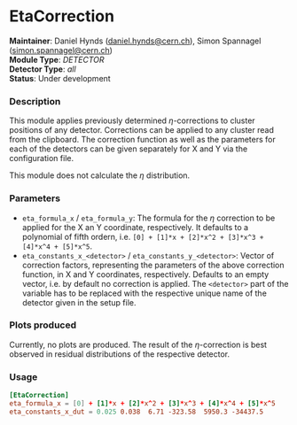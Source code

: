 # EtaCorrection
**Maintainer**: Daniel Hynds (<daniel.hynds@cern.ch>), Simon Spannagel (<simon.spannagel@cern.ch>)  
**Module Type**: *DETECTOR*  
**Detector Type**: *all*  
**Status**: Under development  

### Description
This module applies previously determined $`\eta`$-corrections to cluster positions of any detector. Corrections can be applied to any cluster read from the clipboard. The correction function as well as the parameters for each of the detectors can be given separately for X and Y via the configuration file.

This module does not calculate the $`\eta`$ distribution.

### Parameters
* `eta_formula_x` / `eta_formula_y`: The formula for the $`\eta`$ correction to be applied for the X an Y coordinate, respectively. It defaults to a polynomial of fifth ordern, i.e. `[0] + [1]*x + [2]*x^2 + [3]*x^3 + [4]*x^4 + [5]*x^5`.
* `eta_constants_x_<detector>` / `eta_constants_y_<detector>`: Vector of correction factors, representing the parameters of the above correction function, in X and Y coordinates, respectively. Defaults to an empty vector, i.e. by default no correction is applied. The `<detector>` part of the variable has to be replaced with the respective unique name of the detector given in the setup file.

### Plots produced
Currently, no plots are produced. The result of the $`\eta`$-correction is best observed in residual distributions of the respective detector.

### Usage
```toml
[EtaCorrection]
eta_formula_x = [0] + [1]*x + [2]*x^2 + [3]*x^3 + [4]*x^4 + [5]*x^5
eta_constants_x_dut = 0.025 0.038  6.71 -323.58  5950.3 -34437.5
```

